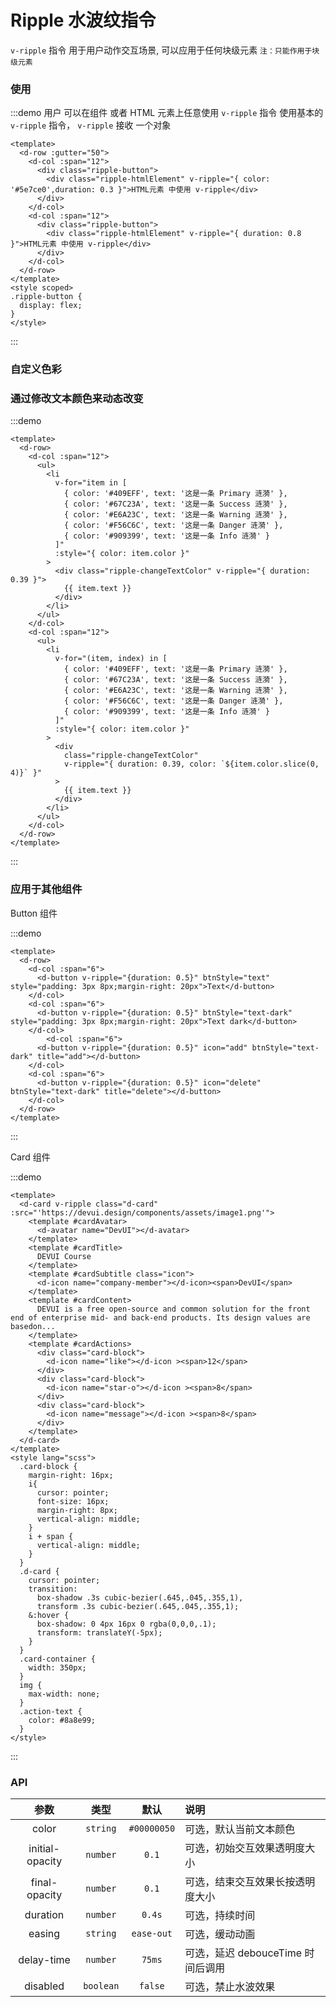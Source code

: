 # Ripple 水波纹指令

<span color="#409EFF">`v-ripple`</span> 指令 用于用户动作交互场景, 可以应用于任何块级元素 <span color="#409EFF">`注：只能作用于块级元素`</span>

### 使用

:::demo 用户 可以在组件 或者 HTML 元素上任意使用 <span color="#409EFF">`v-ripple`</span> 指令 使用基本的 <span color="#409EFF">`v-ripple`</span> 指令， `v-ripple` 接收 一个对象

```vue
<template>
  <d-row :gutter="50">
    <d-col :span="12">
      <div class="ripple-button">
        <div class="ripple-htmlElement" v-ripple="{ color: '#5e7ce0',duration: 0.3 }">HTML元素 中使用 v-ripple</div>
      </div>
    </d-col>
    <d-col :span="12">
      <div class="ripple-button">
        <div class="ripple-htmlElement" v-ripple="{ duration: 0.8 }">HTML元素 中使用 v-ripple</div>
      </div>
    </d-col>
  </d-row>
</template>
<style scoped>
.ripple-button {
  display: flex;
}
</style>
```

:::

### 自定义色彩

### 通过修改文本颜色来动态改变

:::demo

```vue
<template>
  <d-row>
    <d-col :span="12">
      <ul>
        <li
          v-for="item in [
            { color: '#409EFF', text: '这是一条 Primary 涟漪' },
            { color: '#67C23A', text: '这是一条 Success 涟漪' },
            { color: '#E6A23C', text: '这是一条 Warning 涟漪' },
            { color: '#F56C6C', text: '这是一条 Danger 涟漪' },
            { color: '#909399', text: '这是一条 Info 涟漪' }
          ]"
          :style="{ color: item.color }"
        >
          <div class="ripple-changeTextColor" v-ripple="{ duration: 0.39 }">
            {{ item.text }}
          </div>
        </li>
      </ul>
    </d-col>
    <d-col :span="12">
      <ul>
        <li
          v-for="(item, index) in [
            { color: '#409EFF', text: '这是一条 Primary 涟漪' },
            { color: '#67C23A', text: '这是一条 Success 涟漪' },
            { color: '#E6A23C', text: '这是一条 Warning 涟漪' },
            { color: '#F56C6C', text: '这是一条 Danger 涟漪' },
            { color: '#909399', text: '这是一条 Info 涟漪' }
          ]"
          :style="{ color: item.color }"
        >
          <div
            class="ripple-changeTextColor"
            v-ripple="{ duration: 0.39, color: `${item.color.slice(0, 4)}` }"
          >
            {{ item.text }}
          </div>
        </li>
      </ul>
    </d-col>
  </d-row>
</template>
```

:::


### 应用于其他组件

Button 组件

:::demo

```vue
<template>
  <d-row>
    <d-col :span="6">
      <d-button v-ripple="{duration: 0.5}" btnStyle="text" style="padding: 3px 8px;margin-right: 20px">Text</d-button>
    </d-col>
    <d-col :span="6">
      <d-button v-ripple="{duration: 0.5}" btnStyle="text-dark" style="padding: 3px 8px;margin-right: 20px">Text dark</d-button>
    </d-col>
        <d-col :span="6">
      <d-button v-ripple="{duration: 0.5}" icon="add" btnStyle="text-dark" title="add"></d-button>
    </d-col>
    <d-col :span="6">
      <d-button v-ripple="{duration: 0.5}" icon="delete" btnStyle="text-dark" title="delete"></d-button>
    </d-col>
  </d-row>
</template>
```

:::

Card 组件 

:::demo
```vue
<template>
  <d-card v-ripple class="d-card" :src="'https://devui.design/components/assets/image1.png'">
    <template #cardAvatar>
      <d-avatar name="DevUI"></d-avatar>
    </template>
    <template #cardTitle>
      DEVUI Course
    </template>
    <template #cardSubtitle class="icon">
      <d-icon name="company-member"></d-icon><span>DevUI</span>
    </template>
    <template #cardContent>
      DEVUI is a free open-source and common solution for the front end of enterprise mid- and back-end products. Its design values are basedon...
    </template>
    <template #cardActions>
      <div class="card-block">
        <d-icon name="like"></d-icon ><span>12</span>
      </div>
      <div class="card-block">
        <d-icon name="star-o"></d-icon ><span>8</span>
      </div>
      <div class="card-block">
        <d-icon name="message"></d-icon ><span>8</span>
      </div>
    </template>
  </d-card>
</template>
<style lang="scss">
  .card-block {
    margin-right: 16px;
    i{
      cursor: pointer;
      font-size: 16px;
      margin-right: 8px;
      vertical-align: middle;
    }
    i + span {
      vertical-align: middle;
    }
  }
  .d-card {
    cursor: pointer;
    transition:
      box-shadow .3s cubic-bezier(.645,.045,.355,1),
      transform .3s cubic-bezier(.645,.045,.355,1);
    &:hover {
      box-shadow: 0 4px 16px 0 rgba(0,0,0,.1);
      transform: translateY(-5px);
    }
  }
  .card-container {
    width: 350px;
  }
  img {
    max-width: none;
  }
  .action-text {
    color: #8a8e99;
  }
</style>
```

:::

<style>
.ripple-htmlElement {
    width: 600px;
    height: 150px; 
    text-align: center; 
    line-height: 150px;
    border: 1px solid #eee50;
    box-shadow: 0 3px 1px -2px rgba(0,0,0,.2),0 2px 2px 0 rgba(0,0,0,.14),0 1px 5px 0 rgba(0,0,0,.12)!important;
    user-select: none;
}
.ripple-changeTextColor {
    display: block;
    padding: 20px;
    user-select: none;
}
</style>

### API

|      参数       |   类型    |    默认     | 说明                              |
| :-------------: | :-------: | :---------: | :-------------------------------- |
|      color      | `string`  | `#00000050` | 可选，默认当前文本颜色            |
| initial-opacity | `number`  |    `0.1`    | 可选，初始交互效果透明度大小      |
|  final-opacity  | `number`  |    `0.1`    | 可选，结束交互效果长按透明度大小  |
|    duration     | `number`  |   `0.4s`    | 可选，持续时间                    |
|     easing      | `string`  | `ease-out`  | 可选，缓动动画                    |
|   delay-time    | `number`  |   `75ms`    | 可选，延迟 debouceTime 时间后调用 |
|    disabled     | `boolean` |   `false`   | 可选，禁止水波效果                |
